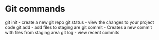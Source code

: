 # Git commands

git init - create a new git repo
git status - view the changes to your project code
git add - add files to staging are
git commit - Creates a new commit with files from staging area
git log - view recent commits